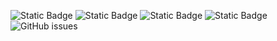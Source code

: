 ![Static Badge](https://img.shields.io/badge/blacklists-60-000000) ![Static Badge](https://img.shields.io/badge/blacklisted-2735389-cc0000) ![Static Badge](https://img.shields.io/badge/whitelisted-2242-00CC00) ![Static Badge](https://img.shields.io/badge/streaming_blacklist-28106-000000) ![GitHub issues](https://img.shields.io/github/issues/fabriziosalmi/blacklists)

